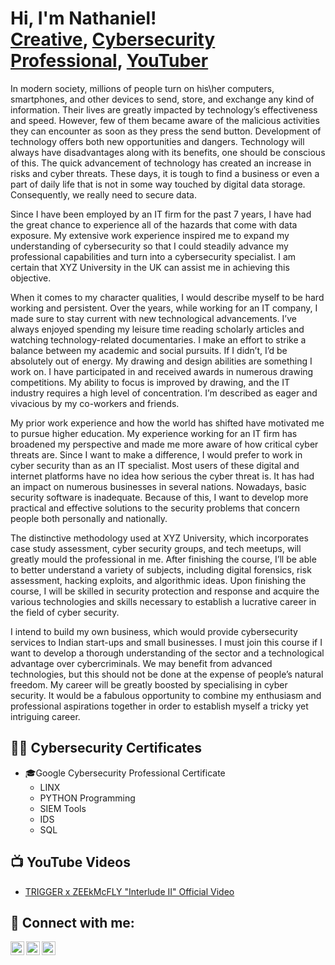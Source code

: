 
<h1>Hi, I'm Nathaniel! <br/><a href="https://github.com/cyberswayzeworld">Creative</a>, <a href="https://www.swayzeworld.com/">Cybersecurity Professional</a>, <a href="https://www.youtube.com/channel/UChaZjfOIB3RTxq_lqx6Nkuw">YouTuber</a></h1>
In modern society, millions of people turn on his\her computers, smartphones, and other devices to send, store, and exchange any kind of information. Their lives are greatly impacted by technology’s effectiveness and speed. However, few of them became aware of the malicious activities they can encounter as soon as they press the send button. Development of technology offers both new opportunities and dangers. Technology will always have disadvantages along with its benefits, one should be conscious of this. The quick advancement of technology has created an increase in risks and cyber threats. These days, it is tough to find a business or even a part of daily life that is not in some way touched by digital data storage. Consequently, we really need to secure data.

Since I have been employed by an IT firm for the past 7 years, I have had the great chance to experience all of the hazards that come with data exposure. My extensive work experience inspired me to expand my understanding of cybersecurity so that I could steadily advance my professional capabilities and turn into a cybersecurity specialist. I am certain that XYZ University in the UK can assist me in achieving this objective.

When it comes to my character qualities, I would describe myself to be hard working and persistent. Over the years, while working for an IT company, I made sure to stay current with new technological advancements. I’ve always enjoyed spending my leisure time reading scholarly articles and watching technology-related documentaries. I make an effort to strike a balance between my academic and social pursuits. If I didn’t, I’d be absolutely out of energy. My drawing and design abilities are something I work on. I have participated in and received awards in numerous drawing competitions. My ability to focus is improved by drawing, and the IT industry requires a high level of concentration. I’m described as eager and vivacious by my co-workers and friends.

My prior work experience and how the world has shifted have motivated me to pursue higher education. My experience working for an IT firm has broadened my perspective and made me more aware of how critical cyber threats are. Since I want to make a difference, I would prefer to work in cyber security than as an IT specialist. Most users of these digital and internet platforms have no idea how serious the cyber threat is. It has had an impact on numerous businesses in several nations. Nowadays, basic security software is inadequate. Because of this, I want to develop more practical and effective solutions to the security problems that concern people both personally and nationally.

The distinctive methodology used at XYZ University, which incorporates case study assessment, cyber security groups, and tech meetups, will greatly mould the professional in me. After finishing the course, I’ll be able to better understand a variety of subjects, including digital forensics, risk assessment, hacking exploits, and algorithmic ideas. Upon finishing the course, I will be skilled in security protection and response and acquire the various technologies and skills necessary to establish a lucrative career in the field of cyber security.

I intend to build my own business, which would provide cybersecurity services to Indian start-ups and small businesses. I must join this course if I want to develop a thorough understanding of the sector and a technological advantage over cybercriminals. We may benefit from advanced technologies, but this should not be done at the expense of people’s natural freedom. My career will be greatly boosted by specialising in cyber security. It would be a fabulous opportunity to combine my enthusiasm and professional aspirations together in order to establish myself a tricky yet intriguing career.
<h2>👨‍💻 Cybersecurity Certificates </h2>

- 🎓Google Cybersecurity Professional Certificate </b>
  - LINX
  - PYTHON Programming
  - SIEM Tools
  - IDS
  - SQL

<h2>📺 YouTube Videos</h2>

- [TRIGGER x ZEEkMcFLY "Interlude II" Official Video](https://youtu.be/a4lRFRIiLwc?si=kdrkPPKANDOjXAxH)


<h2> 📱 Connect with me: </h2>

[<img align="left" alt="JoshMadakor | YouTube" width="22px" src="https://cdn.jsdelivr.net/npm/simple-icons@v3/icons/youtube.svg" />][youtube]
[<img align="left" alt="JoshMadakor | Twitter" width="22px" src="https://cdn.jsdelivr.net/npm/simple-icons@v3/icons/twitter.svg" />][twitter]

[<img align="left" alt="JoshMadakor | Instagram" width="22px" src="https://cdn.jsdelivr.net/npm/simple-icons@v3/icons/instagram.svg" />][instagram]

[twitter]: https://twitter.com/zeekmcfly
[youtube]: https://youtube.com/@swayzeworldtv?si=7oR4rlsQyTBt7GbW
[instagram]: https://www.instagram.com/ZEEKMCFLY/
[SWA¥ZEWORLD]: https://swayzeworld.com/

<!--
**joshmadakor1/joshmadakor1** is a ✨ _special_ ✨ repository because its `README.md` (this file) appears on your GitHub profile.

Here are some ideas to get you started:

- 🔭 I’m currently working on ...
- 🌱 I’m currently learning ...
- 👯 I’m looking to collaborate on ...
- 🤔 I’m looking for help with ...
- 💬 Ask me about ...
- 📫 How to reach me: ...
- 😄 Pronouns: ...
- ⚡ Fun fact: ...
-->

